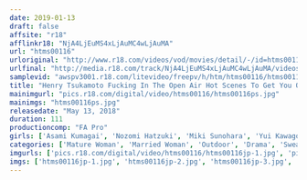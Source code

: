 ```yaml
---
date: 2019-01-13
draft: false
affsite: "r18"
afflinkr18: "NjA4LjEuMS4xLjAuMC4wLjAuMA"
url: "htms00116"
urloriginal: "http://www.r18.com/videos/vod/movies/detail/-/id=htms00116"
urlfinal: "http://media.r18.com/track/NjA4LjEuMS4xLjAuMC4wLjAuMA/videos/vod/movies/detail/-/id=htms00116"
samplevid: "awspv3001.r18.com/litevideo/freepv/h/htm/htms00116/htms00116_dmb_w.mp4"
title: "Henry Tsukamoto Fucking In The Open Air Hot Scenes To Get You Off"
mainimgurl: "pics.r18.com/digital/video/htms00116/htms00116ps.jpg"
mainimgs: "htms00116ps.jpg"
releasedate: "May 13, 2018"
duration: 111
productioncomp: "FA Pro"
girls: ['Asami Kumagai', 'Nozomi Hatzuki', 'Miki Sunohara', 'Yui Kawagoe', 'Natsuki Yokoyama', 'Minako Kirishima', 'Chie Aoi', 'Miyu Saito', 'Ai Tsukimoto']
categories: ['Mature Woman', 'Married Woman', 'Outdoor', 'Drama', 'Sweating', 'Hi-Def']
imgurls: ['pics.r18.com/digital/video/htms00116/htms00116jp-1.jpg', 'pics.r18.com/digital/video/htms00116/htms00116jp-2.jpg', 'pics.r18.com/digital/video/htms00116/htms00116jp-3.jpg', 'pics.r18.com/digital/video/htms00116/htms00116jp-4.jpg', 'pics.r18.com/digital/video/htms00116/htms00116jp-5.jpg', 'pics.r18.com/digital/video/htms00116/htms00116jp-6.jpg', 'pics.r18.com/digital/video/htms00116/htms00116jp-7.jpg', 'pics.r18.com/digital/video/htms00116/htms00116jp-8.jpg', 'pics.r18.com/digital/video/htms00116/htms00116jp-9.jpg', 'pics.r18.com/digital/video/htms00116/htms00116jp-10.jpg', 'pics.r18.com/digital/video/htms00116/htms00116jp-11.jpg', 'pics.r18.com/digital/video/htms00116/htms00116jp-12.jpg', 'pics.r18.com/digital/video/htms00116/htms00116jp-13.jpg', 'pics.r18.com/digital/video/htms00116/htms00116jp-14.jpg', 'pics.r18.com/digital/video/htms00116/htms00116jp-15.jpg', 'pics.r18.com/digital/video/htms00116/htms00116jp-16.jpg', 'pics.r18.com/digital/video/htms00116/htms00116jp-17.jpg', 'pics.r18.com/digital/video/htms00116/htms00116jp-18.jpg', 'pics.r18.com/digital/video/htms00116/htms00116jp-19.jpg', 'pics.r18.com/digital/video/htms00116/htms00116jp-20.jpg']
imgs: ['htms00116jp-1.jpg', 'htms00116jp-2.jpg', 'htms00116jp-3.jpg', 'htms00116jp-4.jpg', 'htms00116jp-5.jpg', 'htms00116jp-6.jpg', 'htms00116jp-7.jpg', 'htms00116jp-8.jpg', 'htms00116jp-9.jpg', 'htms00116jp-10.jpg', 'htms00116jp-11.jpg', 'htms00116jp-12.jpg', 'htms00116jp-13.jpg', 'htms00116jp-14.jpg', 'htms00116jp-15.jpg', 'htms00116jp-16.jpg', 'htms00116jp-17.jpg', 'htms00116jp-18.jpg', 'htms00116jp-19.jpg', 'htms00116jp-20.jpg']
---
```

